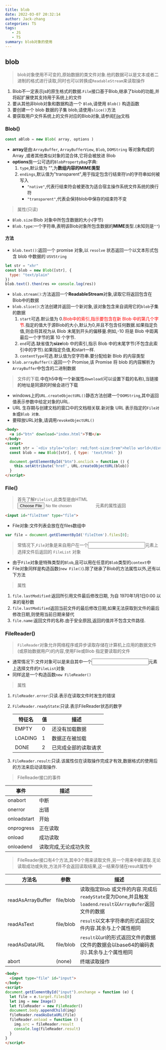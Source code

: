 ```yaml
---
title: blob
date: 2022-03-07 20:32:14
author: Jack-zhang
categories: TS
tags:
   - JS
   - TS
summary: blob对象的使用
---
```


## blob

>blob对象使用不可变的,原始数据的类文件对象.他的数据可以是文本或者二进制的格式进行读取,同时也可以转换成`ReadableStream`来读取操作

1. Blob不一定表示js的原生格式的数据.`File`接口基于Blob,继承了blob的功能,并将起扩展使其支持用于系统上的文件
2. 要从其他非blob对象和数据构造一个 `Blob`,请使用 `Blob()` 构造函数
3. 要创建一个 blob 数据的子集 blob,请使用`slice()`方法
4. 要获取用户文件系统上的文件对应的Blob对象,请参阅[File](https://developer.mozilla.org/zh-CN/docs/Web/API/File)文档

### Blob()

```js
const aBlob = new Blob( array, options )
```

* **array**是由:`ArrayBuffer`, `ArrayBufferView`, `Blob`, `DOMString` 等对象构成的 Array ,或者其他类似对象的混合体,它将会被放进 Blob
* **options**施一公可选的`BlobPropertyBag`字典:
  1. `type`,默认值为 "",为**数组内容的MIME类型**
  2. `endings`,默认值为"transparent",用于指定包含行结束符\n的字符串如何被写入
     * `"native"`,代表行结束符会被更改为适合宿主操作系统文件系统的换行符
     * `"transparent"`,代表会保持blob中保存的结束符不变

> 属性(只读)

* `Blob.size`:Blob 对象中所包含数据的大小(字节)
* `Blob.type`:一个字符串,表明该Blob对象所包含数据的**MIME**类型.(未知则是`""`)

#### 方法

* `blob.text()`:返回一个 promise 对象,以 `resolve` 状态返回一个以文本形式包含 blob 中数据的 `USVString`

```js
let str = "xhr"
const blob = new Blob([str], {
  type: "text/plain"
})
blob.text().then(res => console.log(res))
```

* `blob.stream()`:方法返回一个**ReadableStream**对象,读取它将返回包含在Blob中的数据
* `blob.slice()`:方法创建并返回一个新对象,该对象包含来自调用它的`blob`子集的数据
  1. `start`可选.默认值为 0.<span style="color:red">Blob中的索引,指示要包含在新 Blob 中的第几个字节</span>.指定的值大于源Blob的大小,默认为0,并且不包含任何数据.如果指定负值,则会将其视为从 Blob 末尾到开头的偏移量.例如,-10 将是 Blob 中距离最后一个字节的第 10 个字节.
  2. `end`可选.缺省值为**size**lob 中的索引,指示 Blob 中的末尾字节(不包含此索引中的字节).如果指定负值,和start一样.
  3. `contentType`可选.默认值为空字符串.要分配给新 Blob 的内容类型
* `blob.arrayBuffer()`:返回一个 Promise,该 Promise 将 blob 的内容解析为`ArrayBuffer`中包含的二进制数据

> 文件的下载.<a>中在h5中有一个新属性`download`(可以设置下载的名称),当链接的地址是同源的时候会进行下载

* windows上的`URL.createObjectURL()`静态方法创建一个`DOMString`,其中返回值表示参数中给定对象的URL.
* URL 生存期与创建文档的窗口中的文档相关联.新对象 URL 表示指定的`File对象`或`Blob 对象`.
* 要释放URL对象,请调用`revokeObjectURL()`

```html
<body>
  <a id="btn" download="index.html">下载</a>
</body>
<script>
  const str = `<div style="color: red;font-size:5rem">hello world</div>`
  const blob = new Blob([str], { type: 'text/html' })

  document.getElementById("btn").onclick = function () {
    this.setAttribute('href', URL.createObjectURL(blob))
  }
</script>
```

### File()

>首先了解`Filelist`,此类型是由HTML<input type="file">元素的属性返回

```html
<input id="fileItem" type="file">
```

* File对象:文件列表会放在在files数组中

```js
var file = document.getElementById('fileItem').files[0];
```

>常情况下,`File`对象是来自用户在一个<input>元素上选择文件后返回的 `FileList` 对象

* 由于`File`对象是特殊类型的`Blob`,且可以用在任意的`Blob`类型的`context`中
* File对象同样是构造函数(`new File()`).除了继承了Blob的方法属性以外,还有以下方法

>属性

1. `file.lastModified`:返回所引用文件最后修改日期, 为自 1970年1月1日0:00 以来的毫秒数
2. `file.lastModified`返回当前文件的最后修改日期,如果无法获取到文件的最后修改日期,则使用当前日期来替代
3. `file.name`:返回文件的名称.由于安全原因,返回的值并不包含文件路径.

### FileReader()

> `FileReader`对象允许网络程序或异步读取存储在计算机上应用的数据文件(或原始数据用户)的内容,使用File或Blob 指定要读取的文件

* 通常情况下:文件对象可以是来自其中一个<input>元素上选择文件的`FileList`对象
* 同样这是一个构造函数`new FileReader()`

>属性

1. `FileReader.error`:只读.表示在读取文件时发生的错误
2. `FileReader.readyState`:只读.表示FileReader状态的数字

   | 特征名  | 值  | 描述                 |
   | ------- | --- | -------------------- |
   | EMPTY   | 0   | 还没有加载数据       |
   | LOADING | 1   | 数据正在被加载       |
   | DONE    | 2   | 已完成全部的读取请求 |

3. `FileReader.result`:只读.该属性仅在读取操作完成才有效,数据格式的使用后的方法来启动读取操作.

>FileReader接口的事件

| 事件        | 描述                  |
| ----------- | --------------------- |
| onabort     | 中断                  |
| onerror     | 出错                  |
| onloadstart | 开始                  |
| onprogress  | 正在读取              |
| onload      | 成功读取              |
| onloadend   | 读取完成,无论成功失败 |

> FileReader接口有4个方法,其中3个用来读取文件,另一个用来中断读取.无论读取成功或失败,方法并不会返回读取结果,这一结果存储在result属性中

| 方法名            | 参数      | 描述                                                                                                         |
| ----------------- | --------- | ------------------------------------------------------------------------------------------------------------ |
| readAsArrayBuffer | file/blob | 读取指定Blob  或文件的内容.完成后`readyState`变为Done,并且触发`loadend`.`result`以`ArrayBufer`返回文件的数据 |
| readAsText        | file/blob | `result`以文本字符串的形式返回文件内容.其余与上个属性相同                                                    |
| readAsDataURL     | file/blob | `result`以url的形式返回文件的数据(文件的数据会以base64的编码表示).其余与上个属性相同                         |
| abort             | (none)    | 终端读取操作                                                                                                 |

```html
<body>
  <input type="file" id="input">
</body>
<script>
document.getElementById("input").onchange = function (e) {
  let file = e.target.files[0]
  let img = new Image()
  let fileReader = new FileReader()
  document.body.appendChild(img)
  fileReader.readAsDataURL(file)
  fileReader.onload = function () {
    img.src = fileReader.result
    console.log(fileReader.result)
  }
}
</script>
```
